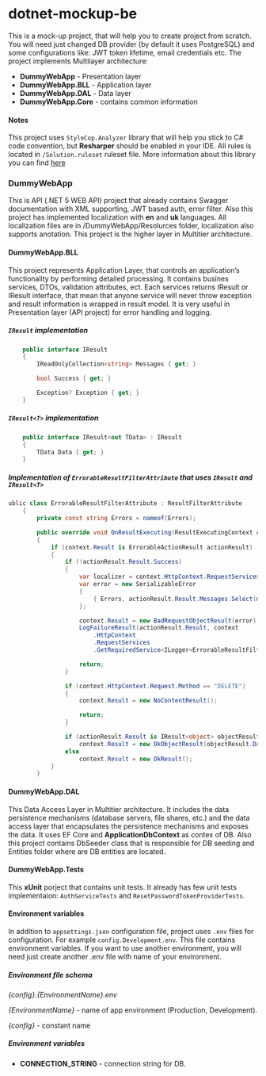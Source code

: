 # dotnet-mockup-be

This is a mock-up project, that will help you to create project from scratch. You will need just changed DB provider (by default it uses PostgreSQL) and some configurations like: JWT token lifetime, email credentials etc. The project implements Multilayer architecture:
- **DummyWebApp** - Presentation layer
- **DummyWebApp.BLL** - Application layer
- **DummyWebApp.DAL**  - Data layer
- **DummyWebApp.Core** - contains common information
#### Notes
This project uses `StyleCop.Analyzer` library that will help you stick to C# code convention, but **Resharper** should be enabled in your IDE. All rules is located in `/Solution.ruleset` ruleset file.
More information about this library you can find [here](https://github.com/DotNetAnalyzers/StyleCopAnalyzers "here")
### DummyWebApp
This is API (.NET 5 WEB API) project that already contains Swagger documentation with XML supporting, JWT based auth, error filter. Also this project has implemented localization with **en** and **uk** languages. All localization files are in /DummyWebApp/Resolurces folder, localization also supports anotation. This project is the higher layer in Multitier architecture.

#### DummyWebApp.BLL
This project represents Application Layer, that controls an application’s functionality by performing detailed processing. It contains busines services, DTOs, validation attributes, ect. Each services returns IResult or IResult<T> interface, that mean that anyone service will never throw exception and result information is wrapped in result model. It is very useful in Presentation layer (API project) for error handling and logging. 
##### `IResult` implementation
```csharp
    public interface IResult
    {
        IReadOnlyCollection<string> Messages { get; }

        bool Success { get; }

        Exception? Exception { get; }
    }
```

##### `IResult<T>` implementation
```csharp
    public interface IResult<out TData> : IResult
    {
        TData Data { get; }
    }
```

##### Implementation of `ErrorableResultFilterAttribute` that uses `IResult` and `IResult<T>`

```csharp
ublic class ErrorableResultFilterAttribute : ResultFilterAttribute
    {
        private const string Errors = nameof(Errors);

        public override void OnResultExecuting(ResultExecutingContext context)
        {
            if (context.Result is ErrorableActionResult actionResult)
            {
                if (!actionResult.Result.Success)
                {
                    var localizer = context.HttpContext.RequestServices.GetRequiredService<IStringLocalizer<ErrorableResultFilterAttribute>>();
                    var error = new SerializableError
                    {
                        { Errors, actionResult.Result.Messages.Select(m => localizer[m].Value) }
                    };

                    context.Result = new BadRequestObjectResult(error);
                    LogFailureResult(actionResult.Result, context
                        .HttpContext
                        .RequestServices
                        .GetRequiredService<ILogger<ErrorableResultFilterAttribute>>());

                    return;
                }

                if (context.HttpContext.Request.Method == "DELETE")
                {
                    context.Result = new NoContentResult();

                    return;
                }

                if (actionResult.Result is IResult<object> objectResult)
                    context.Result = new OkObjectResult(objectResult.Data);
                else
                    context.Result = new OkResult();
            }
        }
```

#### DummyWebApp.DAL
This Data Access Layer in Multitier architecture. It includes the data persistence mechanisms (database servers, file shares, etc.) and the data access layer that encapsulates the persistence mechanisms and exposes the data. It uses EF Core and **ApplicationDbContext** as contex of DB. Also this project contains DbSeeder class that is responsible for DB seeding and Entities folder where are DB entities are located.

#### DummyWebApp.Tests
This **xUnit** porject that contains unit tests. It already has few unit tests implementaion: `AuthServiceTests` and `ResetPasswordTokenProviderTests`.

#### Environment variables
In addition to `appsettings.json` configuration file, project uses `.env` files for configuration. For example `config.Development.env`. This file contains environment variables. If you want to use another environment, you will need just create another .env file with name of your environment.
##### Environment file schema
*{config}.{EnvironmentName}.env*

*{EnvironmentName}* - name of app environment (Production, Development).

*{config}* - constant name
##### Environment variables
- **CONNECTION_STRING** - connection string for DB.
